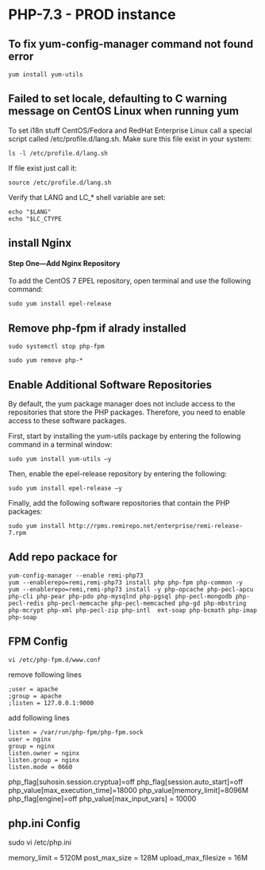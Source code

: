 # PHP-7.3 - PROD instance

## To fix yum-config-manager command not found error
    yum install yum-utils



## Failed to set locale, defaulting to C warning message on CentOS Linux when running yum    

To set i18n stuff CentOS/Fedora and RedHat Enterprise Linux call a special script called /etc/profile.d/lang.sh. Make sure this file exist in your system:

    ls -l /etc/profile.d/lang.sh

If file exist just call it:

    source /etc/profile.d/lang.sh

Verify that LANG and LC_* shell variable are set:

    echo "$LANG"
    echo "$LC_CTYPE

## install Nginx

#### Step One—Add Nginx Repository
To add the CentOS 7 EPEL repository, open terminal and use the following command:

    sudo yum install epel-release

## Remove php-fpm if alrady installed

    sudo systemctl stop php-fpm

    sudo yum remove php-*

## Enable Additional Software Repositories
By default, the yum package manager does not include access to the repositories that store the PHP packages. Therefore, you need to enable access to these software packages.

First, start by installing the yum-utils package by entering the following command in a terminal window:

    sudo yum install yum-utils –y

Then, enable the epel-release repository by entering the following:

    sudo yum install epel-release –y

Finally, add the following software repositories that contain the PHP packages:

    sudo yum install http://rpms.remirepo.net/enterprise/remi-release-7.rpm


## Add repo packace for 
    yum-config-manager --enable remi-php73
    yum --enablerepo=remi,remi-php73 install php php-fpm php-common -y
    yum --enablerepo=remi,remi-php73 install -y php-opcache php-pecl-apcu php-cli php-pear php-pdo php-mysqlnd php-pgsql php-pecl-mongodb php-pecl-redis php-pecl-memcache php-pecl-memcached php-gd php-mbstring php-mcrypt php-xml php-pecl-zip php-intl  ext-soap php-bcmath php-imap php-soap



## FPM Config

    vi /etc/php-fpm.d/www.conf

remove following lines

    ;user = apache
    ;group = apache
    ;listen = 127.0.0.1:9000

add following lines

    listen = /var/run/php-fpm/php-fpm.sock
    user = nginx
    group = nginx
    listen.owner = nginx
    listen.group = nginx
    listen.mode = 0660


php_flag[suhosin.session.cryptua]=off
php_flag[session.auto_start]=off
php_value[max_execution_time]=18000
php_value[memory_limit]=8096M
php_flag[engine]=off
php_value[max_input_vars] = 10000


## php.ini Config

sudo vi /etc/php.ini

memory_limit = 5120M
post_max_size = 128M
upload_max_filesize = 16M
